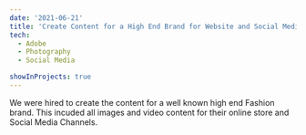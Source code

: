 ```yaml
---
date: '2021-06-21'
title: 'Create Content for a High End Brand for Website and Social Media'
tech:
  - Adobe
  - Photography
  - Social Media

showInProjects: true
---
```


We were hired to create the content for a well known high end Fashion brand. This incuded all images and video content for their online store and Social Media Channels.

